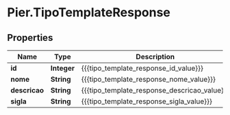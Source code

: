 # Pier.TipoTemplateResponse

## Properties
Name | Type | Description | Notes
------------ | ------------- | ------------- | -------------
**id** | **Integer** | {{{tipo_template_response_id_value}}} | [optional] 
**nome** | **String** | {{{tipo_template_response_nome_value}}} | [optional] 
**descricao** | **String** | {{{tipo_template_response_descricao_value}}} | [optional] 
**sigla** | **String** | {{{tipo_template_response_sigla_value}}} | [optional] 


